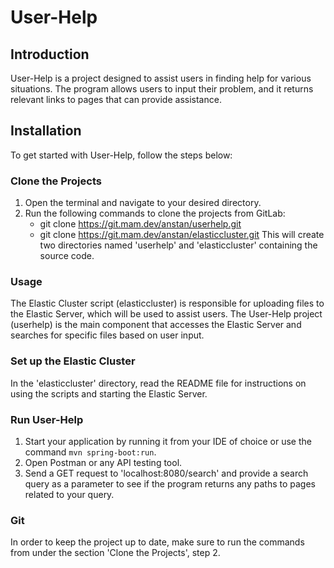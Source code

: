 # User-Help

## Introduction
User-Help is a project designed to assist users in finding help for various situations. The program allows users to input their problem, and it returns relevant links to pages that can provide assistance.

## Installation
To get started with User-Help, follow the steps below:

### Clone the Projects
1. Open the terminal and navigate to your desired directory.
2. Run the following commands to clone the projects from GitLab:
    - git clone https://git.mam.dev/anstan/userhelp.git
    - git clone https://git.mam.dev/anstan/elasticcluster.git
This will create two directories named 'userhelp' and 'elasticcluster' containing the source code.

### Usage
The Elastic Cluster script (elasticcluster) is responsible for uploading files to the Elastic Server, which will be used to assist users.
The User-Help project (userhelp) is the main component that accesses the Elastic Server and searches for specific files based on user input.

### Set up the Elastic Cluster
In the 'elasticcluster' directory, read the README file for instructions on using the scripts and starting the Elastic Server.

### Run User-Help
1. Start your application by running it from your IDE of choice or use the command `mvn spring-boot:run`.
2. Open Postman or any API testing tool.
3. Send a GET request to 'localhost:8080/search' and provide a search query as a parameter to see if the program returns any paths to pages related to your query.

### Git
In order to keep the project up to date, make sure to run the commands from under the section 'Clone the Projects', step 2.



